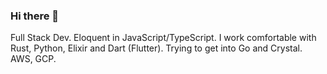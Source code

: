 ### Hi there 👋

Full Stack Dev. Eloquent in JavaScript/TypeScript. I work comfortable with Rust, Python, Elixir and Dart (Flutter). Trying to get into Go and Crystal. AWS, GCP.

<!--
**megustalafantabienfria/megustalafantabienfria** is a ✨ _special_ ✨ repository because its `README.md` (this file) appears on your GitHub profile.

Here are some ideas to get you started:

- 🔭 I’m currently working on ...
- 🌱 I’m currently learning ...
- 👯 I’m looking to collaborate on ...
- 🤔 I’m looking for help with ...
- 💬 Ask me about ...
- 📫 How to reach me: ...
- 😄 Pronouns: ...
- ⚡ Fun fact: ...
-->
